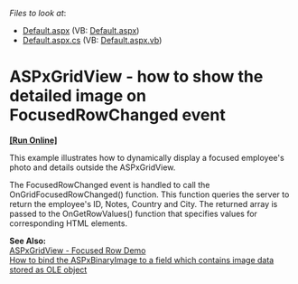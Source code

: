 <!-- default file list -->
*Files to look at*:

* [Default.aspx](./CS/WebSite/Default.aspx) (VB: [Default.aspx](./VB/WebSite/Default.aspx))
* [Default.aspx.cs](./CS/WebSite/Default.aspx.cs) (VB: [Default.aspx.vb](./VB/WebSite/Default.aspx.vb))
<!-- default file list end -->
# ASPxGridView - how to show the detailed image on FocusedRowChanged event
<!-- run online -->
**[[Run Online]](https://codecentral.devexpress.com/e2344/)**
<!-- run online end -->


<p>This example illustrates how to dynamically display a focused employee's photo and details outside the ASPxGridView.</p><p>The FocusedRowChanged event is handled to call the OnGridFocusedRowChanged() function. This function queries the server to return the employee's ID, Notes, Country and City. The returned array is passed to the OnGetRowValues() function that specifies values for corresponding HTML elements.</p><p><strong>See Also:</strong><br />
<a href="http://demos.devexpress.com/ASPxGridViewDemos/Rows/FocusedRow.aspx">ASPxGridView - Focused Row Demo</a><br />
<a href="https://www.devexpress.com/Support/Center/p/E1414">How to bind the ASPxBinaryImage to a field which contains image data stored as OLE object</a></p>

<br/>


